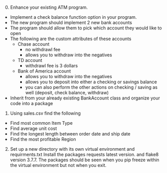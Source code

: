 0. Enhance your existing ATM program. 
 - Implement a check balance function option in your program. 
 - The new program should implement 2 new bank accounts
 - The program should allow them to pick which account they would like to open
 - The following are the custom attributes of these accounts
    - Chase account
        - no withdrawl fee
        - allows you to withdraw into the negatives
    - TD account
        - withdrawl fee is 3 dollars
    - Bank of America account
        - allows you to withdraw into the negatives
        - allows you to deposit into either a checking or savings balance
        - you can also perform the other actions on checking / saving as well
        (deposit, check balance, withdraw)
 - Inherit from your already existing BankAccount class and organize your code into a package

1. Using sales.csv find the following
 - Find most common Item Type
 - Find average unit cost
 - Find the longest length between order date and ship date
 - Find the most profitable Region
 
2. Set up a new directory with its own virtual environment and requirments.txt Install the packages requests latest version. and flake8 version 3.7.7. The packages should be seen when you pip freeze within the virtual environment but not when you exit. 
